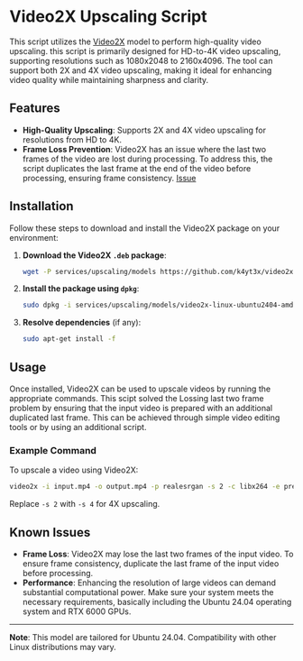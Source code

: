 # Video2X Upscaling Script

This script utilizes the [Video2X](https://github.com/vidAio-subnet/video2x) model to perform high-quality video upscaling. this script is primarily designed for HD-to-4K video upscaling, supporting resolutions such as 1080x2048 to 2160x4096. The tool can support both 2X and 4X video upscaling, making it ideal for enhancing video quality while maintaining sharpness and clarity.

## Features
- **High-Quality Upscaling**: Supports 2X and 4X video upscaling for resolutions from HD to 4K.
- **Frame Loss Prevention**: Video2X has an issue where the last two frames of the video are lost during processing. To address this, the script duplicates the last frame at the end of the video before processing, ensuring frame consistency.   [Issue](https://github.com/k4yt3x/video2x/issues/1318)

## Installation

Follow these steps to download and install the Video2X package on your environment:

1. **Download the Video2X `.deb` package**:
   ```bash
   wget -P services/upscaling/models https://github.com/k4yt3x/video2x/releases/download/6.3.1/video2x-linux-ubuntu2404-amd64.deb
   ```

2. **Install the package using `dpkg`**:
   ```bash
   sudo dpkg -i services/upscaling/models/video2x-linux-ubuntu2404-amd64.deb
   ```

3. **Resolve dependencies** (if any):
   ```bash
   sudo apt-get install -f
   ```
<!-- But we recommend you to follow miner setup guidance since this approach is not safe -->

## Usage

Once installed, Video2X can be used to upscale videos by running the appropriate commands. This scipt solved the Lossing last two frame problem by ensuring that the input video is prepared with an additional duplicated last frame. This can be achieved through simple video editing tools or by using an additional script.

### Example Command
To upscale a video using Video2X:
```bash
video2x -i input.mp4 -o output.mp4 -p realesrgan -s 2 -c libx264 -e preset=slow -e crf=24
```
Replace `-s 2` with `-s 4` for 4X upscaling.

## Known Issues
- **Frame Loss**: Video2X may lose the last two frames of the input video. To ensure frame consistency, duplicate the last frame of the input video before processing.
- **Performance**: Enhancing the resolution of large videos can demand substantial computational power. Make sure your system meets the necessary requirements, basically including the Ubuntu 24.04 operating system and RTX 6000 GPUs.

---
**Note**: This model are tailored for Ubuntu 24.04. Compatibility with other Linux distributions may vary.
